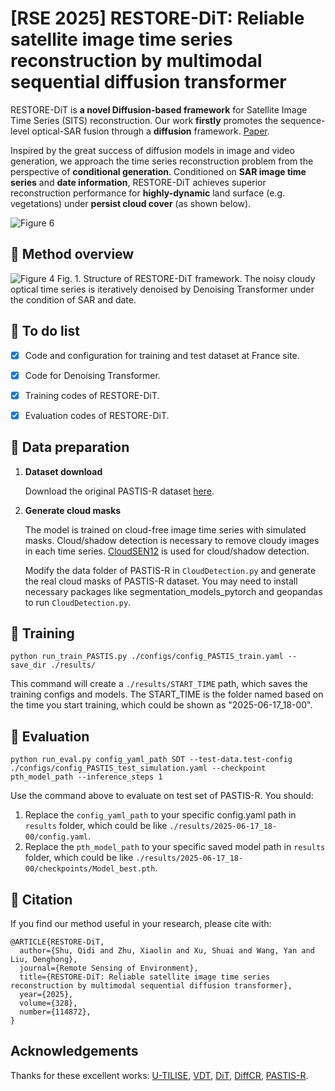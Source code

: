 # [RSE 2025] RESTORE-DiT: Reliable satellite image time series reconstruction by multimodal sequential diffusion transformer

RESTORE-DiT is **a novel Diffusion-based framework** for Satellite Image Time Series (SITS) reconstruction. Our work **firstly** promotes the sequence-level optical-SAR fusion through a **diffusion** framework. [Paper](https://www.sciencedirect.com/science/article/pii/S0034425725002767).

Inspired by the great success of diffusion models in image and video generation, we approach the time series reconstruction problem from the perspective of **conditional generation**. Conditioned on **SAR image time series** and **date information**, RESTORE-DiT achieves superior reconstruction performance for **highly-dynamic** land surface (e.g. vegetations) under **persist cloud cover** (as shown below).

![Figure 6](https://github.com/user-attachments/assets/7a4e4363-8f6b-44e2-b8f7-0e8f129d4736)


## :speech_balloon: Method overview

![Figure 4](https://github.com/user-attachments/assets/bec7e831-037b-49ac-9c5d-702bdd5bf229)
Fig. 1. Structure of RESTORE-DiT framework. The noisy cloudy optical time series is iteratively denoised by Denoising Transformer under the condition of SAR and date.


## :speech_balloon: To do list
- [x] Code and configuration for training and test dataset at France site.
- [x] Code for Denoising Transformer.
- [x] Training codes of RESTORE-DiT.
- [x] Evaluation codes of RESTORE-DiT.



## :speech_balloon: Data preparation

1. **Dataset download**

    Download the original PASTIS-R dataset [here](https://zenodo.org/records/5735646).

2. **Generate cloud masks**

   The model is trained on cloud-free image time series with simulated masks. Cloud/shadow detection is necessary to remove cloudy images in each time series. [CloudSEN12](https://github.com/cloudsen12) is used for cloud/shadow detection.

   Modify the data folder of PASTIS-R in `CloudDetection.py` and generate the real cloud masks of PASTIS-R dataset. You may need to install necessary packages like segmentation_models_pytorch and geopandas to run `CloudDetection.py`.

## :speech_balloon: Training

    python run_train_PASTIS.py ./configs/config_PASTIS_train.yaml --save_dir ./results/

    
This command will create a `./results/START_TIME` path, which saves the training configs and models. The START_TIME is the folder named based on the time you start training, which could be shown as "2025-06-17_18-00".

## :speech_balloon: Evaluation

    python run_eval.py config_yaml_path SDT --test-data.test-config ./configs/config_PASTIS_test_simulation.yaml --checkpoint pth_model_path --inference_steps 1

Use the command above to evaluate on test set of PASTIS-R. You should:
1. Replace the `config_yaml_path` to your specific config.yaml path in `results` folder, which could be like `./results/2025-06-17_18-00/config.yaml`. 
2. Replace the `pth_model_path` to your specific saved model path in `results` folder, which could be like `./results/2025-06-17_18-00/checkpoints/Model_best.pth`.


## :speech_balloon: Citation 

If you find our method useful in your research, please cite with:

```
@ARTICLE{RESTORE-DiT,
  author={Shu, Qidi and Zhu, Xiaolin and Xu, Shuai and Wang, Yan and Liu, Denghong},
  journal={Remote Sensing of Environment}, 
  title={RESTORE-DiT: Reliable satellite image time series reconstruction by multimodal sequential diffusion transformer}, 
  year={2025},
  volume={328},
  number={114872},
}
```


## Acknowledgements

Thanks for these excellent works: [U-TILISE](https://github.com/prs-eth/U-TILISE), [VDT](https://github.com/RERV/VDT), [DiT](https://github.com/facebookresearch/DiT), [DiffCR](https://github.com/XavierJiezou/DiffCR), [PASTIS-R](https://github.com/VSainteuf/pastis-benchmark).

